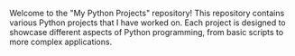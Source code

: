 Welcome to the "My Python Projects" repository! This repository contains various Python projects that I have worked on. Each project is designed to showcase different aspects of Python programming, from basic scripts to more complex applications.
